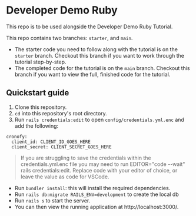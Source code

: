 # Developer Demo Ruby

This repo is to be used alongside the Developer Demo Ruby Tutorial.

This repo contains two branches: `starter`, and `main`.

* The starter code you need to follow along with the tutorial is on the `starter` branch. Checkout this branch if you want to work through the tutorial step-by-step.
* The completed code for the tutorial is on the `main` branch. Checkout this branch if you want to view the full, finished code for the tutorial.

## Quickstart guide

  1. Clone this repository.
  1. `cd` into this repository's root directory.
  1. Run `rails credentials:edit` to open `config/credentials.yml.enc` and add the following:

```
cronofy:
  client_id: CLIENT_ID_GOES_HERE
  client_secret: CLIENT_SECRET_GOES_HERE
```

> If you are struggling to save the credentials within the credentials.yml.enc file you may need to run EDITOR="code --wait" rails credentials:edit. Replace code with your editor of choice, or leave the value as code for VSCode.

* Run `bundler install`: this will install the required dependencies.
* Run `rails db:migrate RAILS_ENV=development` to create the local db
* Run `rails s` to start the server.
* You can then view the running application at http://localhost:3000/.
